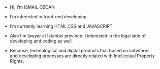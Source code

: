 - Hi, I’m ISMAIL OZCAN
- I’m interested in front-end developing. 
- I’m currently learning HTML,CSS and JAVASCRIPT

- Also I'm lawyer at İstanbul province. I interested in the legal side of developing and coding as well. 
- Because, technological and digital products that based on sofwtares and developing processes are directly related with Intellectual Property Rights. 
